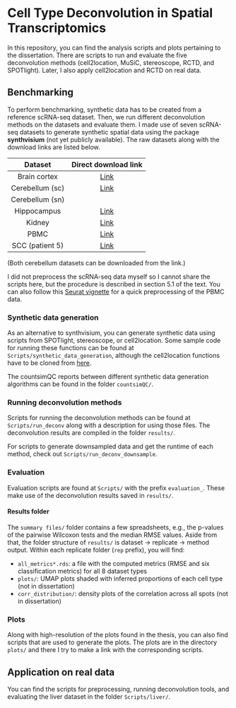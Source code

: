 # Cell Type Deconvolution in Spatial Transcriptomics

In this repository, you can find the analysis scripts and plots pertaining to the dissertation. There are scripts to run and evaluate the five deconvolution methods (cell2location, MuSiC, stereoscope, RCTD, and SPOTlight). Later, I also apply cell2location and RCTD on real data.

## Benchmarking

To perform benchmarking, synthetic data has to be created from a reference scRNA-seq dataset. Then, we run different deconvolution methods on the datasets and evaluate them. I made use of seven scRNA-seq datasets to generate synthetic spatial data using the package **synthvisium** (not yet publicly available). The raw datasets along with the download links are listed below.

|      Dataset     |                                                                     Direct download link                                                                    |
|:----------------:|:-----------------------------------------------------------------------------------------------------------------------------------------------------------:|
|   Brain cortex   |                                           [Link](https://www.dropbox.com/s/cuowvm4vrf65pvq/allen_cortex.rds?dl=1)                                           |
| Cerebellum (sc)  | [Link](https://singlecell.broadinstitute.org/single_cell/study/SCP948/robust-decomposition-of-cell-type-mixtures-in-spatial-transcriptomics#study-download) |
| Cerebellum (sn)  |                                                                                                                                                             |
|    Hippocampus   |                                        [Link](https://storage.googleapis.com/linnarsson-lab-loom/l1_hippocampus.loom)                                       |
|      Kidney      |                [Link](https://ftp.ncbi.nlm.nih.gov/geo/series/GSE107nnn/GSE107585/suppl/GSE107585_Mouse_kidney_single_cell_datamatrix.txt.gz)               |
|       PBMC       |                                [Link](https://cf.10xgenomics.com/samples/cell/pbmc3k/pbmc3k_filtered_gene_bc_matrices.tar.gz)                               |
| SCC (patient 5)  |                            [Link](https://ftp.ncbi.nlm.nih.gov/geo/series/GSE144nnn/GSE144236/suppl/GSE144236_cSCC_counts.txt.gz)                           |

(Both cerebellum datasets can be downloaded from the link.)

I did not preprocess the scRNA-seq data myself so I cannot share the scripts here, but the procedure is described in section 5.1 of the text. You can also follow this [Seurat vignette](https://satijalab.org/seurat/articles/pbmc3k_tutorial.html) for a quick preprocessing of the PBMC data.

### Synthetic data generation
As an alternative to synthvisium, you can generate synthetic data using scripts from SPOTlight, stereoscope, or cell2location. Some sample code for running these functions can be found at `Scripts/synthetic_data_generation`, although the cell2location functions have to be cloned from [here](https://github.com/emdann/ST_simulation).

The countsimQC reports between different synthetic data generation algorithms can be found in the folder `countsimQC/`.

### Running deconvolution methods
Scripts for running the deconvolution methods can be found at `Scripts/run_deconv` along with a description for using those files. The deconvolution results are compiled in the folder `results/`.

For scripts to generate downsampled data and get the runtime of each method, check out `Scripts/run_deconv_downsample`.

### Evaluation
Evaluation scripts are found at `Scripts/` with the prefix `evaluation_`. These make use of the deconvolution results saved in `results/`. 

#### Results folder
The `summary files/` folder contains a few spreadsheets, e.g., the p-values of the pairwise Wilcoxon tests and the median RMSE values. Aside from that, the folder structure of `results/` is dataset → replicate → method output. Within each replicate folder (`rep` prefix), you will find:
* `all_metrics*.rds`: a file with the computed metrics (RMSE and six classification metrics) for all 8 dataset types
* `plots/`: UMAP plots shaded with inferred proportions of each cell type (not in dissertation)
* `corr_distribution/`: density plots of the correlation across all spots (not in dissertation) 

### Plots
Along with high-resolution of the plots found in the thesis, you can also find scripts that are used to generate the plots. The plots are in the directory `plots/` and there I try to make a link with the corresponding scripts.

## Application on real data
You can find the scripts for  preprocessing, running deconvolution tools, and evaluating the liver dataset in the folder `Scripts/liver/`.
